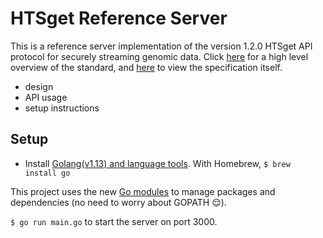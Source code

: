 # HTSget Reference Server #
This is a reference server implementation of the version 1.2.0 HTSget API protocol for securely streaming genomic data. Click [here](https://academic.oup.com/bioinformatics/article/35/1/119/5040320) for a high level overview of the standard, and [here](https://github.com/samtools/hts-specs/blob/master/htsget.md) to view the specification itself. 

  - design
  - API usage
  - setup instructions

## Setup
- Install [Golang(v1.13) and language tools](https://golang.org/dl/). With Homebrew, `$ brew install go`

This project uses the new [Go modules](https://blog.golang.org/using-go-modules) to manage packages and dependencies (no need to worry about GOPATH :relieved:).

`$ go run main.go` to start the server on port 3000.
